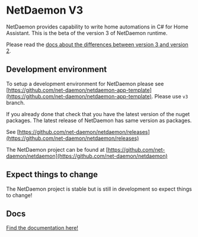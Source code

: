 # NetDaemon V3

NetDaemon provides capability to write home automations in C# for Home Assistant.
This is the beta of the version 3 of NetDaemon runtime.

Please read the [docs about the differences between version 3 and version 2](https://netdaemon.xyz/docs/v3/app_model/app_model_moving_from_v2).

## Development environment

To setup a development environment for NetDaemon please see [https://github.com/net-daemon/netdaemon-app-template](https://github.com/net-daemon/netdaemon-app-template). Please use `v3` branch.

If you already done that check that you have the latest version of the nuget packages. The latest release of NetDaemon has same version as packages.

See [https://github.com/net-daemon/netdaemon/releases](https://github.com/net-daemon/netdaemon/releases)

The NetDaemon project can be found at [https://github.com/net-daemon/netdaemon](https://github.com/net-daemon/netdaemon)

## Expect things to change

The NetDaemon project is stable but is still in development so expect things to change!

## Docs

[Find the documentation here!](https://netdaemon.xyz)
